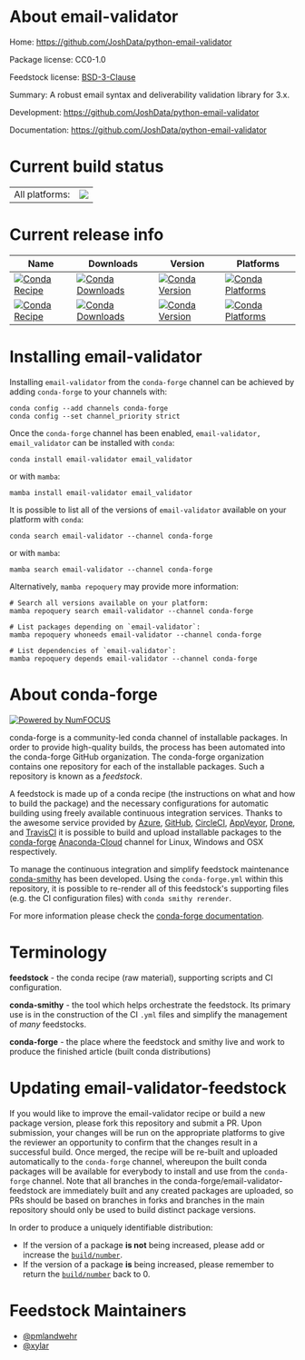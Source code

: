 About email-validator
=====================

Home: https://github.com/JoshData/python-email-validator

Package license: CC0-1.0

Feedstock license: [BSD-3-Clause](https://github.com/conda-forge/email-validator-feedstock/blob/main/LICENSE.txt)

Summary: A robust email syntax and deliverability validation library for 3.x.

Development: https://github.com/JoshData/python-email-validator

Documentation: https://github.com/JoshData/python-email-validator

Current build status
====================


<table><tr><td>All platforms:</td>
    <td>
      <a href="https://dev.azure.com/conda-forge/feedstock-builds/_build/latest?definitionId=10308&branchName=main">
        <img src="https://dev.azure.com/conda-forge/feedstock-builds/_apis/build/status/email-validator-feedstock?branchName=main">
      </a>
    </td>
  </tr>
</table>

Current release info
====================

| Name | Downloads | Version | Platforms |
| --- | --- | --- | --- |
| [![Conda Recipe](https://img.shields.io/badge/recipe-email--validator-green.svg)](https://anaconda.org/conda-forge/email-validator) | [![Conda Downloads](https://img.shields.io/conda/dn/conda-forge/email-validator.svg)](https://anaconda.org/conda-forge/email-validator) | [![Conda Version](https://img.shields.io/conda/vn/conda-forge/email-validator.svg)](https://anaconda.org/conda-forge/email-validator) | [![Conda Platforms](https://img.shields.io/conda/pn/conda-forge/email-validator.svg)](https://anaconda.org/conda-forge/email-validator) |
| [![Conda Recipe](https://img.shields.io/badge/recipe-email_validator-green.svg)](https://anaconda.org/conda-forge/email_validator) | [![Conda Downloads](https://img.shields.io/conda/dn/conda-forge/email_validator.svg)](https://anaconda.org/conda-forge/email_validator) | [![Conda Version](https://img.shields.io/conda/vn/conda-forge/email_validator.svg)](https://anaconda.org/conda-forge/email_validator) | [![Conda Platforms](https://img.shields.io/conda/pn/conda-forge/email_validator.svg)](https://anaconda.org/conda-forge/email_validator) |

Installing email-validator
==========================

Installing `email-validator` from the `conda-forge` channel can be achieved by adding `conda-forge` to your channels with:

```
conda config --add channels conda-forge
conda config --set channel_priority strict
```

Once the `conda-forge` channel has been enabled, `email-validator, email_validator` can be installed with `conda`:

```
conda install email-validator email_validator
```

or with `mamba`:

```
mamba install email-validator email_validator
```

It is possible to list all of the versions of `email-validator` available on your platform with `conda`:

```
conda search email-validator --channel conda-forge
```

or with `mamba`:

```
mamba search email-validator --channel conda-forge
```

Alternatively, `mamba repoquery` may provide more information:

```
# Search all versions available on your platform:
mamba repoquery search email-validator --channel conda-forge

# List packages depending on `email-validator`:
mamba repoquery whoneeds email-validator --channel conda-forge

# List dependencies of `email-validator`:
mamba repoquery depends email-validator --channel conda-forge
```


About conda-forge
=================

[![Powered by
NumFOCUS](https://img.shields.io/badge/powered%20by-NumFOCUS-orange.svg?style=flat&colorA=E1523D&colorB=007D8A)](https://numfocus.org)

conda-forge is a community-led conda channel of installable packages.
In order to provide high-quality builds, the process has been automated into the
conda-forge GitHub organization. The conda-forge organization contains one repository
for each of the installable packages. Such a repository is known as a *feedstock*.

A feedstock is made up of a conda recipe (the instructions on what and how to build
the package) and the necessary configurations for automatic building using freely
available continuous integration services. Thanks to the awesome service provided by
[Azure](https://azure.microsoft.com/en-us/services/devops/), [GitHub](https://github.com/),
[CircleCI](https://circleci.com/), [AppVeyor](https://www.appveyor.com/),
[Drone](https://cloud.drone.io/welcome), and [TravisCI](https://travis-ci.com/)
it is possible to build and upload installable packages to the
[conda-forge](https://anaconda.org/conda-forge) [Anaconda-Cloud](https://anaconda.org/)
channel for Linux, Windows and OSX respectively.

To manage the continuous integration and simplify feedstock maintenance
[conda-smithy](https://github.com/conda-forge/conda-smithy) has been developed.
Using the ``conda-forge.yml`` within this repository, it is possible to re-render all of
this feedstock's supporting files (e.g. the CI configuration files) with ``conda smithy rerender``.

For more information please check the [conda-forge documentation](https://conda-forge.org/docs/).

Terminology
===========

**feedstock** - the conda recipe (raw material), supporting scripts and CI configuration.

**conda-smithy** - the tool which helps orchestrate the feedstock.
                   Its primary use is in the construction of the CI ``.yml`` files
                   and simplify the management of *many* feedstocks.

**conda-forge** - the place where the feedstock and smithy live and work to
                  produce the finished article (built conda distributions)


Updating email-validator-feedstock
==================================

If you would like to improve the email-validator recipe or build a new
package version, please fork this repository and submit a PR. Upon submission,
your changes will be run on the appropriate platforms to give the reviewer an
opportunity to confirm that the changes result in a successful build. Once
merged, the recipe will be re-built and uploaded automatically to the
`conda-forge` channel, whereupon the built conda packages will be available for
everybody to install and use from the `conda-forge` channel.
Note that all branches in the conda-forge/email-validator-feedstock are
immediately built and any created packages are uploaded, so PRs should be based
on branches in forks and branches in the main repository should only be used to
build distinct package versions.

In order to produce a uniquely identifiable distribution:
 * If the version of a package **is not** being increased, please add or increase
   the [``build/number``](https://docs.conda.io/projects/conda-build/en/latest/resources/define-metadata.html#build-number-and-string).
 * If the version of a package **is** being increased, please remember to return
   the [``build/number``](https://docs.conda.io/projects/conda-build/en/latest/resources/define-metadata.html#build-number-and-string)
   back to 0.

Feedstock Maintainers
=====================

* [@pmlandwehr](https://github.com/pmlandwehr/)
* [@xylar](https://github.com/xylar/)

